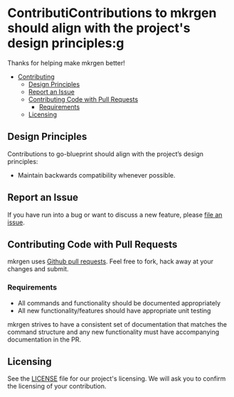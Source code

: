 # ContributiContributions to mkrgen should align with the project's design principles:g

Thanks for helping make mkrgen better! 
- [Contributing](#contributing)
  - [Design Principles](#design-principles)
  - [Report an Issue](#report-an-issue)
  - [Contributing Code with Pull Requests](#contributing-code-with-pull-requests)
    - [Requirements](#requirements)
  - [Licensing](#licensing)

## Design Principles

Contributions to go-blueprint should align with the project’s design principles:

 * Maintain backwards compatibility whenever possible.

## Report an Issue

If you have run into a bug or want to discuss a new feature, please [file an issue](https://github.com/noxymon-mekari/mkrgen/issues).

## Contributing Code with Pull Requests

mkrgen uses [Github pull requests](https://github.com/noxymon-mekari/mkrgen/pulls). Feel free to fork, hack away at your changes and submit.

### Requirements

 *  All commands and functionality should be documented appropriately
 *  All new functionality/features should have appropriate unit testing 

mkrgen strives to have a consistent set of documentation that matches the command structure and any new functionality must have accompanying documentation in the PR.

## Licensing

See the [LICENSE](https://github.com/noxymon-mekari/mkrgen/blob/main/LICENSE) file for our project's licensing. We will ask you to confirm the licensing of your contribution.
